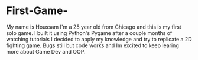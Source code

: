 # First-Game-
My name is Houssam I'm a 25 year old from Chicago and this is my first solo game. I built it using Python's Pygame after a couple months of watching tutorials I decided to apply my knowledge and try to replicate a 2D fighting game. Bugs still but code works and Im excited to keep learing more about Game Dev and OOP.
